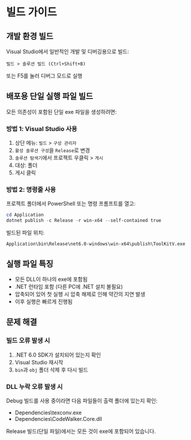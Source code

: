 # 빌드 가이드

## 개발 환경 빌드

Visual Studio에서 일반적인 개발 및 디버깅용으로 빌드:

```
빌드 > 솔루션 빌드 (Ctrl+Shift+B)
```

또는 F5를 눌러 디버그 모드로 실행


## 배포용 단일 실행 파일 빌드

모든 의존성이 포함된 단일 exe 파일을 생성하려면:

### 방법 1: Visual Studio 사용

1. 상단 메뉴: `빌드` > `구성 관리자`
2. `활성 솔루션 구성`을 `Release`로 변경
3. `솔루션 탐색기`에서 프로젝트 우클릭 > `게시`
4. 대상: 폴더
5. 게시 클릭

### 방법 2: 명령줄 사용

프로젝트 폴더에서 PowerShell 또는 명령 프롬프트를 열고:

```powershell
cd Application
dotnet publish -c Release -r win-x64 --self-contained true
```

빌드된 파일 위치:
```
Application\bin\Release\net6.0-windows\win-x64\publish\ToolKitV.exe
```

## 실행 파일 특징

- 모든 DLL이 하나의 exe에 포함됨
- .NET 런타임 포함 (다른 PC에 .NET 설치 불필요)
- 압축되어 있어 첫 실행 시 압축 해제로 인해 약간의 지연 발생
- 이후 실행은 빠르게 진행됨

## 문제 해결

### 빌드 오류 발생 시

1. .NET 6.0 SDK가 설치되어 있는지 확인
2. Visual Studio 재시작
3. `bin`과 `obj` 폴더 삭제 후 다시 빌드

### DLL 누락 오류 발생 시

Debug 빌드를 사용 중이라면 다음 파일들이 출력 폴더에 있는지 확인:
- Dependencies\texconv.exe
- Dependencies\CodeWalker.Core.dll

Release 빌드(단일 파일)에서는 모든 것이 exe에 포함되어 있습니다.

